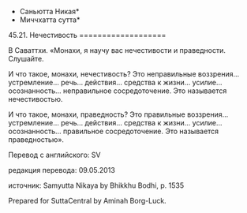 * Саньютта Никая*
* Миччхатта сутта*

45\.21\. Нечестивость
\=\=\=\=\=\=\=\=\=\=\=\=\=\=\=\=\=\=\=

В Саваттхи\. «Монахи, я научу вас нечестивости и праведности\. Слушайте\.

И что такое, монахи, нечестивость? Это неправильные воззрения… устремление… речь… действия… средства к жизни… усилие… осознанность… неправильное сосредоточение\. Это называется нечестивостью\.

И что такое, монахи, праведность? Это правильные воззрения… устремление… речь… действия… средства к жизни… усилие… осознанность… правильное сосредоточение\. Это называется праведностью»\.

Перевод с английского: SV

редакция перевода: 09\.05\.2013

источник: Samyutta Nikaya by Bhikkhu Bodhi, p\. 1535

Prepared for SuttaCentral by Aminah Borg\-Luck\.